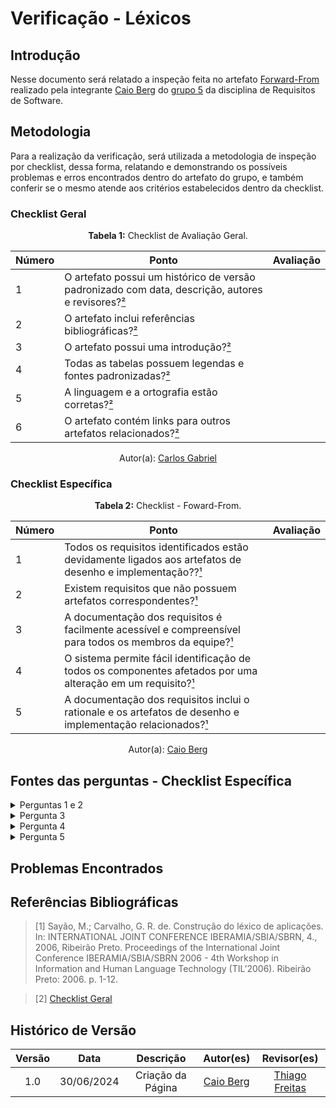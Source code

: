 # Verificação - Léxicos

## Introdução

Nesse documento será relatado a inspeção feita no artefato [Forward-From](https://requisitos-de-software.github.io/2024.1-Gov.br/#/pos-rastreabilidade/forward_from) realizado pela integrante [Caio Berg](https://github.com/Caio-bergbjj) do [grupo 5](https://requisitos-de-software.github.io/2024.1-Gov.br/#/) da disciplina de Requisitos de Software.

## Metodologia

Para a realização da verificação, será utilizada a metodologia de inspeção por checklist, dessa forma, relatando e demonstrando os possíveis problemas e erros encontrados dentro do artefato do grupo, e também conferir se o mesmo atende aos critérios estabelecidos dentro da checklist.


### Checklist Geral

<font><p style="text-align: center">**Tabela 1:** Checklist de Avaliação Geral.</p></font>

| Número  | Ponto                                                                                                           | Avaliação         |
|-----|----------------------------------------------------------------------------------------------------------------------|------------------|
| 1   | O artefato possui um histórico de versão padronizado com data, descrição, autores e revisores?[²](#ref2)                        |                  |
| 2   | O artefato inclui referências bibliográficas?[²](#ref2)                                                                         |                  |
| 3   | O artefato possui uma introdução?[²](#ref2)                                                                                     |                  |
| 4   | Todas as tabelas possuem legendas e fontes padronizadas?[²](#ref2)                                                              |                  |
| 5   | A linguagem e a ortografia estão corretas?[²](#ref2)                                                                            |                  |
| 6   | O artefato contém links para outros artefatos relacionados?[²](#ref2)                                                           |                  |

<div align="center">Autor(a): <a href="https://github.com/TheCarlosRamos">Carlos Gabriel</a></div>

### Checklist Específica

<font><p style="text-align: center">**Tabela 2:** Checklist - Foward-From.</p></font>

| Número | Ponto | Avaliação |
| ------------- | ------------- | ------------- |
| 1      | Todos os requisitos identificados estão devidamente ligados aos artefatos de desenho e implementação??[¹](#ref1)                                  |   |
| 2      | Existem requisitos que não possuem artefatos correspondentes?[¹](#ref1)                              |           |
| 3      | A documentação dos requisitos é facilmente acessível e compreensível para todos os membros da equipe?[¹](#ref1)  |      |
| 4      | O sistema permite fácil identificação de todos os componentes afetados por uma alteração em um requisito?[¹](#ref1)                      |           |
| 5      | A documentação dos requisitos inclui o rationale e os artefatos de desenho e implementação relacionados?[¹](#ref1)         |    |

<div align="center">Autor(a): <a href="https://github.com/Caio-bergbjj">Caio Berg</a></div>

## Fontes das perguntas - Checklist Específica

</details>
<details><summary>Perguntas 1 e 2</summary>
<img src="assets/verificacao/foward1.png" alt="ref" width="700"/>
</details>

</details>
<details><summary>Pergunta 3</summary>
<img src="assets/verificacao/foward2.png" alt="ref" width="700"/>
</details>

</details>
<details><summary>Pergunta 4</summary>
<img src="assets/verificacao/foward3.png" alt="ref" width="700"/>
</details>

</details>
<details><summary>Pergunta 5</summary>
<img src="assets/verificacao/foward4.png" alt="ref" width="700"/>
</details>


## Problemas Encontrados

## Referências Bibliográficas

<a id="ref1"></a>

> [1] Sayão, M.; Carvalho, G. R. de. Construção do léxico de aplicações. In: INTERNATIONAL JOINT CONFERENCE IBERAMIA/SBIA/SBRN, 4., 2006, Ribeirão Preto. Proceedings of the International Joint Conference IBERAMIA/SBIA/SBRN 2006 - 4th Workshop in Information and Human Language Technology (TIL’2006). Ribeirão Preto: 2006. p. 1-12.

<a id="ref2"></a>

> [2] [Checklist Geral](verificacao/grupo_4/verificacao_grupo4.md#metodologia)


## Histórico de Versão

| Versão |    Data    |                      Descrição                      |      Autor(es)      | Revisor(es)  |
| :----: | :--------: | :-------------------------------------------------: | :-----------------: | :----------: |
|  1.0   | 30/06/2024 | Criação da Página | [Caio Berg](https://github.com/Caio-bergbjj) |   [Thiago Freitas](https://github.com/thiagorfreitas) |
